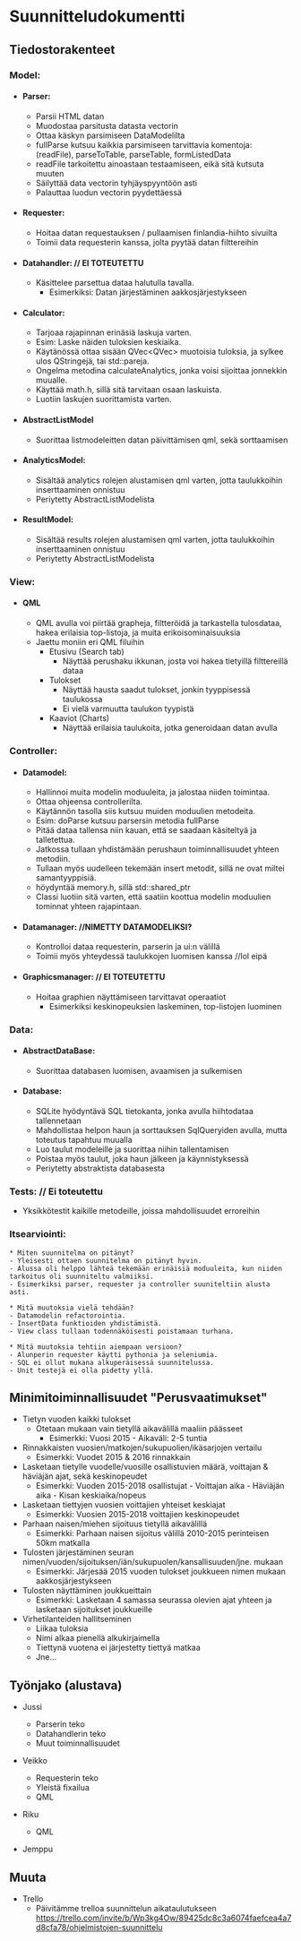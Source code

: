 # Suunnitteludokumentti

## Tiedostorakenteet

### Model:
  - #### Parser:
    - Parsii HTML datan
    - Muodostaa parsitusta datasta vectorin
    - Ottaa käskyn parsimiseen DataModelilta
    - fullParse kutsuu kaikkia parsimiseen tarvittavia komentoja: (readFile), parseToTable, parseTable, formListedData
    - readFile tarkoitettu ainoastaan testaamiseen, eikä sitä kutsuta muuten
    - Säilyttää data vectorin tyhjäyspyyntöön asti
    - Palauttaa luodun vectorin pyydettäessä
  - #### Requester:
    - Hoitaa datan requestauksen / pullaamisen finlandia-hiihto sivuilta
    - Toimii data requesterin kanssa, jolta pyytää datan filttereihin
  - #### Datahandler: // EI TOTEUTETTU
    - Käsittelee parsettua dataa halutulla tavalla. 
      - Esimerkiksi: Datan järjestäminen aakkosjärjestykseen
  - #### Calculator:
	- Tarjoaa rajapinnan erinäsiä laskuja varten.
	- Esim: Laske näiden tuloksien keskiaika.
	- Käytänössä ottaa sisään QVec<QVec<QString>> muotoisia tuloksia, ja sylkee ulos QStringejä, tai std::pareja.
	- Ongelma metodina calculateAnalytics, jonka voisi sijoittaa jonnekkin muualle.
	- Käyttää math.h, sillä sitä tarvitaan osaan laskuista.
	- Luotiin laskujen suorittamista varten.
  - #### AbstractListModel
  	- Suorittaa listmodeleitten datan päivittämisen qml, sekä sorttaamisen
  - #### AnalyticsModel:
	- Sisältää analytics rolejen alustamisen qml varten, jotta taulukkoihin inserttaaminen onnistuu
	- Periytetty AbstractListModelista
  - #### ResultModel:
	- Sisältää results rolejen alustamisen qml varten, jotta taulukkoihin inserttaaminen onnistuu
	- Periytetty AbstractListModelista
### View:
  - #### QML
    - QML avulla voi piirtää grapheja, filtteröidä ja tarkastella tulosdataa, hakea erilaisia
    top-listoja, ja muita erikoisominaisuuksia
    - Jaettu moniin eri QML filuihin
      - Etusivu (Search tab)
        - Näyttää perushaku ikkunan, josta voi hakea tietyillä filttereillä dataa
      - Tulokset
        - Näyttää hausta saadut tulokset, jonkin tyyppisessä taulukossa
        - Ei vielä varmuutta taulukon tyypistä
      - Kaaviot (Charts)
        - Näyttää erilaisia taulukoita, jotka generoidaan datan avulla
        
### Controller:
 - #### Datamodel:
	- Hallinnoi muita modelin moduuleita, ja jalostaa niiden toimintaa.
	- Ottaa ohjeensa controllerilta.
	- Käytännön tasolla siis kutsuu muiden moduulien metodeita.
	- Esim: doParse kutsuu parsersin metodia fullParse
	- Pitää dataa tallensa niin kauan, että se saadaan käsiteltyä ja talletettua.
	- Jatkossa tullaan yhdistämään perushaun toiminnallisuudet yhteen metodiin.
	- Tullaan myös uudelleen tekemään insert metodit, sillä ne ovat miltei samantyyppisiä.
	- höydyntää memory.h, sillä std::shared_ptr
	- Classi luotiin sitä varten, että saatiin koottua modelin moduulien tominnat yhteen rajapintaan.
  - #### Datamanager: //NIMETTY DATAMODELIKSI?
    - Kontrolloi dataa requesterin, parserin ja ui:n välillä
    - Toimii myös yhteydessä taulukkojen luomisen kanssa //lol eipä
  - #### Graphicsmanager: // EI TOTEUTETTU
    - Hoitaa graphien näyttämiseen tarvittavat operaatiot 
      - Esimerkiksi keskinopeuksien laskeminen, top-listojen luominen
      
### Data:
- #### AbstractDataBase:
	- Suorittaa databasen luomisen, avaamisen ja sulkemisen
- #### Database:
	- SQLite hyödyntävä SQL tietokanta, jonka avulla hiihtodataa tallennetaan
	- Mahdollistaa helpon haun ja sorttauksen SqlQueryiden avulla, mutta toteutus tapahtuu muualla
	- Luo taulut modeleille ja suorittaa niihin tallentamisen
	- Poistaa myös taulut, joka haun jälkeen ja käynnistyksessä
	- Periytetty abstraktista databasesta
	
### Tests: // Ei toteutettu
- Yksikkötestit kaikille metodeille, joissa mahdollisuudet erroreihin



### Itsearviointi:

	* Miten suunnitelma on pitänyt?
	- Yleisesti ottaen suunnitelma on pitänyt hyvin.
	- Alussa oli helppo lähteä tekemään erinäisiä moduuleita, kun niiden tarkoitus oli suunniteltu valmiiksi.
	- Esimerkiksi parser, requester ja controller suuniteltiin alusta asti.

	* Mitä muutoksia vielä tehdään?
	- Datamodelin refactorointia. 
	- InsertData funktioiden yhdistämistä.
	- View class tullaan todennäköisesti poistamaan turhana.
	
	* Mitä muutoksia tehtiin aiempaan versioon?
	- Alunperin requester käytti pythonia ja seleniumia.
	- SQL ei ollut mukana alkuperäisessä suunnitelussa.
	- Unit testejä ei olla pidetty yllä.
	
## Minimitoiminnallisuudet "Perusvaatimukset"
- Tietyn vuoden kaikki tulokset
  - Otetaan mukaan vain tietyllä aikavälillä maaliin päässeet
    - Esimerkki: Vuosi 2015 - Aikaväli: 2-5 tuntia
- Rinnakkaisten vuosien/matkojen/sukupuolien/ikäsarjojen vertailu 
  - Esimerkki: Vuodet 2015 & 2016 rinnakkain
- Lasketaan tietylle vuodelle/vuosille osallistuvien määrä, voittajan & häviäjän ajat, sekä keskinopeudet
  - Esimerkki: Vuoden 2015-2018 osallistujat - Voittajan aika - Häviäjän aika - Kisan keskiaika/nopeus
- Lasketaan tiettyjen vuosien voittajien yhteiset keskiajat
  - Esimerkki: Vuosien 2015-2018 voittajien keskinopeudet
- Parhaan naisen/miehen sijoituus tietyllä aikavälillä
  - Esimerkki: Parhaan naisen sijoitus välillä 2010-2015 perinteisen 50km matkalla
- Tulosten järjestäminen seuran nimen/vuoden/sijoituksen/iän/sukupuolen/kansallisuuden/jne. mukaan
  - Esimerkki: Järjesää 2015 vuoden tulokset joukkueen nimen mukaan aakkosjärjestykseen
- Tulosten näyttäminen joukkueittain
  - Esimerkki: Lasketaan 4 samassa seurassa olevien ajat yhteen ja lasketaan sijoitukset joukkueille
- Virhetilanteiden hallitseminen
  - Liikaa tuloksia
  - Nimi alkaa pienellä alkukirjaimella
  - Tiettynä vuotena ei järjestetty tiettyä matkaa
  - Jne...
  
## Työnjako (alustava)
- Jussi
  - Parserin teko
  - Datahandlerin teko
  - Muut toiminnallisuudet
    
- Veikko
  - Requesterin teko
  - Yleistä fixailua
  - QML

- Riku
  - QML
  
- Jemppu

## Muuta
- Trello
  - Päivitämme trelloa suunnittelun aikataulutukseen 
  https://trello.com/invite/b/Wp3kg4Ow/89425dc8c3a6074faefcea4a7d8cfa78/ohjelmistojen-suunnittelu
  
    
